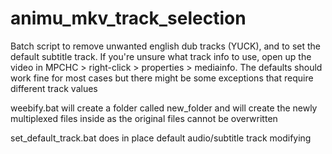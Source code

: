 # animu_mkv_track_selection

Batch script to remove unwanted english dub tracks (YUCK), and to set the default subtitle track.
If you're unsure what track info to use, open up the video in MPCHC > right-click > properties > mediainfo.
The defaults should work fine for most cases but there might be some exceptions that require different track values

weebify.bat will create a folder called new_folder and will create the newly multiplexed files inside as the original files cannot be overwritten

set_default_track.bat does in place default audio/subtitle track modifying
